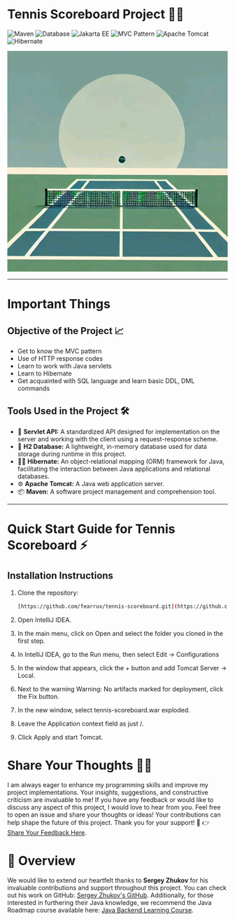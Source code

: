 # Tennis Scoreboard Project 🎾🥎

![Maven](https://img.shields.io/badge/Maven-blue?style=for-the-badge&logo=apache)
![Database](https://img.shields.io/badge/Database-H2-brightgreen?style=for-the-badge)
![Jakarta EE](https://img.shields.io/badge/Platform-Jakarta%20EE-orange?style=for-the-badge)
![MVC Pattern](https://img.shields.io/badge/Pattern-MVC-yellow?style=for-the-badge)
![Apache Tomcat](https://img.shields.io/badge/Server-Apache%20Tomcat-red?style=for-the-badge&logo=apache)
![Hibernate](https://img.shields.io/badge/Hibernate-ORM-orange?style=for-the-badge&logo=hibernate)


![Tennis Scoreboard](.github/pictures/tennis-scoreboard.jpeg)

---
# Important Things

## Objective of the Project 📈
- Get to know the MVC pattern
- Use of HTTP response codes
- Learn to work with Java servlets
- Learn to Hibernate
- Get acquainted with SQL language and learn basic DDL, DML commands

## Tools Used in the Project 🛠️
- 🚀 **Servlet API:** A standardized API designed for implementation on the server and working with the client using a request-response scheme.
- 💾 **H2 Database:** A lightweight, in-memory database used for data storage during runtime in this project.
- 🐱‍👤 **Hibernate:** An object-relational mapping (ORM) framework for Java, facilitating the interaction between Java applications and relational databases.
- ⚙️ **Apache Tomcat:** A Java web application server.
- 📦 **Maven:** A software project management and comprehension tool.

---

# Quick Start Guide for Tennis Scoreboard ⚡

## Installation Instructions

1. Clone the repository:

   ```bash
   [https://github.com/fearrux/tennis-scoreboard.git](https://github.com/fearrux/tennis-scoreboard.git)
   ```  
2. Open IntelliJ IDEA.
3. In the main menu, click on Open and select the folder you cloned in the first step.
4. In IntelliJ IDEA, go to the Run menu, then select Edit -> Configurations
5. In the window that appears, click the + button and add Tomcat Server -> Local.
6. Next to the warning Warning: No artifacts marked for deployment, click the Fix button.
7. In the new window, select tennis-scoreboard.war exploded.
7. Leave the Application context field as just /.
8. Click Apply and start Tomcat.

# Share Your Thoughts 💬✨
I am always eager to enhance my programming skills and improve my project implementations. Your insights, suggestions, and constructive criticism are invaluable to me! If you have any feedback or would like to discuss any aspect of this project, I would love to hear from you.
Feel free to open an issue and share your thoughts or ideas! Your contributions can help shape the future of this project. Thank you for your support! 🙌
👉 [Share Your Feedback Here](https://github.com/tem1dev/currency-exchange/issues).  

# 🌟 Overview
We would like to extend our heartfelt thanks to **Sergey Zhukov** for his invaluable contributions and support throughout this project. You can check out his work on GitHub: [Sergey Zhukov's GitHub](https://github.com/zhukovsd).
Additionally, for those interested in furthering their Java knowledge, we recommend the Java Roadmap course available here: [Java Backend Learning Course](https://zhukovsd.github.io/java-backend-learning-course/).
